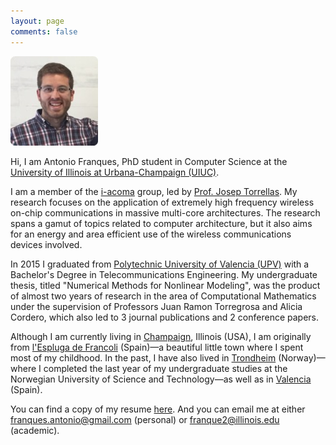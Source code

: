 ```yaml
---
layout: page
comments: false
---
```


<div class="index_header_space"></div>
<img class="profile_picture" src="/img/profile_picture.jpg">

Hi, I am Antonio Franques, PhD student in Computer Science at the [University of Illinois at Urbana-Champaign (UIUC)](http://illinois.edu).

I am a member of the [i-acoma](http://iacoma.cs.uiuc.edu/) group, led by [Prof. Josep Torrellas](http://iacoma.cs.uiuc.edu/josep/torrellas.html). My research focuses on the application of extremely high frequency wireless on-chip communications in massive multi-core architectures. The research spans a gamut of topics related to computer architecture, but it also aims for an energy and area efficient use of the wireless communications devices involved.<br clear="left" />

In 2015 I graduated from [Polytechnic University of Valencia (UPV)](http://www.upv.es/index-en.html) with a Bachelor's Degree in Telecommunications Engineering. My undergraduate thesis, titled "Numerical Methods for Nonlinear Modeling", was the product of almost two years of research in the area of Computational Mathematics under the supervision of Professors Juan Ramon Torregrosa and Alicia Cordero, which also led to 3 journal publications and 2 conference papers.

Although I am currently living in [Champaign](https://en.wikipedia.org/wiki/Champaign%E2%80%93Urbana_metropolitan_area), Illinois (USA), I am originally from [l'Espluga de Francoli](https://en.wikipedia.org/wiki/L%27Espluga_de_Francol%C3%AD) (Spain)&mdash;a beautiful little town where I spent most of my childhood. In the past, I have also lived in [Trondheim](https://en.wikipedia.org/wiki/Trondheim) (Norway)&mdash;where I completed the last year of my undergraduate studies at the Norwegian University of Science and Technology&mdash;as well as in [Valencia](https://en.wikipedia.org/wiki/Valencia) (Spain).

You can find a copy of my resume [here](/docs/resume_long_antonio.pdf). And you can email me at either [franques.antonio@gmail.com](mailto:franques.antonio@gmail.com) (personal) or [franque2@illinois.edu](mailto:franque2@illinois.edu) (academic).
